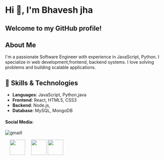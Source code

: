# Hi 👋, I'm Bhavesh jha 

## Welcome to my GitHub profile!

## About Me
I'm a passionate Software Engineer with experience in  JavaScript, Python. I specialize in  web development,frontend, backend systems. I love solving problems and building scalable applications.

## 🚀 Skills & Technologies
- **Languages**: JavaScript, Python,java
- **Frontend**: React, HTML5, CSS3
- **Backend**: Node.js,
- **Database**: MySQL, MongoDB

#### Social Media:
![gmaill](https://github.com/user-attachments/assets/3e47b6a2-411e-4ecd-a853-f1e7fc19ee74)

<a href="https://x.com/jhabhavesh20?s=09" style="display: inline-block; margin-left: 15px;">
  <img src="https://github.com/user-attachments/assets/6b8e51df-59ee-49c0-a1e4-fdef3ca35afc" width="50" height="50">
</a>
<a href="bhaveshkumarjha4@gmail.com" style="display: inline-block; margin-left: 15px;">
  <img src="https://github.com/user-attachments/assets/3e47b6a2-411e-4ecd-a853-f1e7fc19ee74" width="50" height="50">
</a>
<a href="https://x.com/jhabhavesh20?s=09" style="display: inline-block;">
  <img src="https://github.com/user-attachments/assets/6b8e51df-59ee-49c0-a1e4-fdef3ca35afc" width="50" height="50">
</a>
